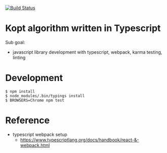 [![Build Status](https://travis-ci.org/hi-ogawa/typescript_kopt.svg?branch=master)](https://travis-ci.org/hi-ogawa/typescript_kopt)

# Kopt algorithm written in Typescript

Sub goal:

- javascript library development with typescript, webpack, karma testing, linting

# Development

```
$ npm install
$ node_modules/.bin/typings install
$ BROWSERS=Chrome npm test
```

# Reference

- typescript webpack setup
  - https://www.typescriptlang.org/docs/handbook/react-&-webpack.html
